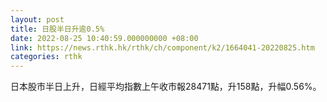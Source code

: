 ```yaml
---
layout: post
title: 日股半日升逾0.5%
date: 2022-08-25 10:40:59.000000000 +08:00
link: https://news.rthk.hk/rthk/ch/component/k2/1664041-20220825.htm
categories: rthk
---
```


日本股市半日上升，日經平均指數上午收市報28471點，升158點，升幅0.56%。
